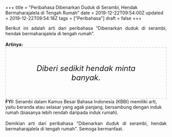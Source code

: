 +++
title = "Peribahasa Dibenarkan Duduk di Serambi, Hendak Bermaharajalela di Tengah Rumah"
date = 2019-12-22T09:54:00Z
updated = 2019-12-22T09:54:18Z
tags = ["Peribahasa"]
draft = false
+++

<div dir="ltr" style="text-align: left;" trbidi="on"><div style="text-align: justify;">Berikut ini adalah arti dari peribahasa “Dibenarkan duduk di serambi, hendak bermaharajalela di tengah rumah”.</div><br /><div style="text-align: justify;"><b>Artinya:</b></div><div style="border: 2px dashed #ddd; font-size: 24px; height: auto; margin: 0 auto; padding: 50px; text-align: center; width: auto;"><i>Diberi sedikit hendak minta banyak.</i></div><b>FYI:</b> Serambi dalam Kamus Besar Bahasa Indonesia (KBBI) memiliki arti, yaitu beranda atau selasar yang agak panjang, bersambung dengan induk rumah (biasanya lebih rendah daripada induk rumah).<br /><br /><div style="text-align: justify;">Demikian arti dari peribahasa "Dibenarkan duduk di serambi, hendak bermaharajalela di tengah rumah". Semoga bermanfaat.</div></div>
